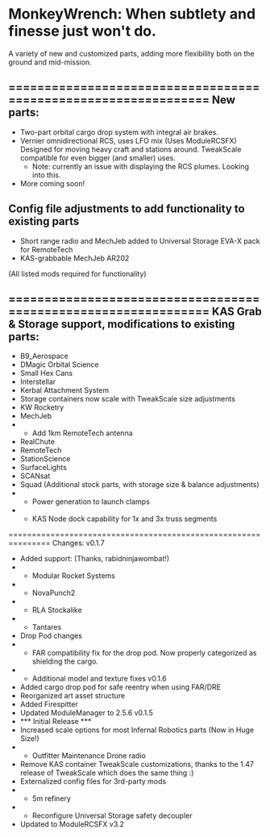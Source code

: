 MonkeyWrench: When subtlety and finesse just won't do.
============
A variety of new and customized parts, adding more flexibility both on the ground and mid-mission.


===============================================================
New parts:
----------------------------------
+ Two-part orbital cargo drop system with integral air brakes. 
+ Vernier omnidirectional RCS, uses LFO mix (Uses ModuleRCSFX)
	Designed for moving heavy craft and stations around. TweakScale compatible for even bigger (and smaller) uses.
	* Note: currently an issue with displaying the RCS plumes. Looking into this.
+ More coming soon!

Config file adjustments to add functionality to existing parts
----------------------------------
+ Short range radio and MechJeb added to Universal Storage EVA-X pack for RemoteTech
+ KAS-grabbable MechJeb AR202

 (All listed mods required for functionality)

===============================================================
KAS Grab & Storage support, modifications to existing parts:
------------------------
+ B9_Aerospace
+ DMagic Orbital Science
+ Small Hex Cans
+ Interstellar
+ Kerbal Attachment System
+ Storage containers now scale with TweakScale size adjustments
+ KW Rocketry
+ MechJeb
+ + Add 1km RemoteTech antenna
+ RealChute
+ RemoteTech
+ StationScience
+ SurfaceLights
+ SCANsat
+ Squad (Additional stock parts, with storage size & balance adjustments)
+ + Power generation to launch clamps
+ + KAS Node dock capability for 1x and 3x  truss segments

===============================================================
Changes:
v0.1.7
+ Added support: (Thanks, rabidninjawombat!)
+ + Modular Rocket Systems
+ + NovaPunch2
+ + RLA Stockalike
+ + Tantares
+ Drop Pod changes
+ + FAR compatibility fix for the drop pod. Now properly categorized as shielding the cargo.
+ + Additional model and texture fixes
v0.1.6
+ Added cargo drop pod for safe reentry when using FAR/DRE
+ Reorganized art asset structure
+ Added Firespitter
+ Updated ModuleManager to 2.5.6
v0.1.5
+ *** Initial Release ***
+ Increased scale options for most Infernal Robotics parts (Now in Huge Size!)
+ * Outfitter Maintenance Drone radio
+ Remove KAS container TweakScale customizations, thanks to the 1.47 release of TweakScale which does the same thing :)
+ Externalized config files for 3rd-party mods
+ * 5m refinery
+ * Reconfigure Universal Storage safety decoupler
+ Updated to ModuleRCSFX v3.2

